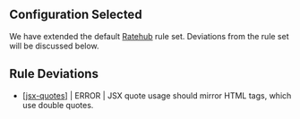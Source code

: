 
## Configuration Selected
We have extended the default [Ratehub](https://github.com/ratehub/code-style/tree/master/javascript/rules) rule set.  Deviations from the rule set will be discussed below.

## Rule Deviations
* [[jsx-quotes]](https://eslint.org/docs/rules/jsx-quotes) | ERROR | JSX quote usage should mirror HTML tags, which use double quotes.
